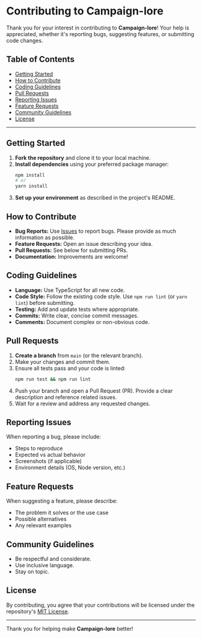 # Contributing to Campaign-lore

Thank you for your interest in contributing to **Campaign-lore**! Your help is appreciated, whether it's reporting bugs, suggesting features, or submitting code changes.

## Table of Contents

- [Getting Started](#getting-started)
- [How to Contribute](#how-to-contribute)
- [Coding Guidelines](#coding-guidelines)
- [Pull Requests](#pull-requests)
- [Reporting Issues](#reporting-issues)
- [Feature Requests](#feature-requests)
- [Community Guidelines](#community-guidelines)
- [License](#license)

---

## Getting Started

1. **Fork the repository** and clone it to your local machine.
2. **Install dependencies** using your preferred package manager:
   ```bash
   npm install
   # or
   yarn install
   ```
3. **Set up your environment** as described in the project's README.

## How to Contribute

- **Bug Reports:** Use [Issues](../../issues) to report bugs. Please provide as much information as possible.
- **Feature Requests:** Open an issue describing your idea.
- **Pull Requests:** See below for submitting PRs.
- **Documentation:** Improvements are welcome!

## Coding Guidelines

- **Language:** Use TypeScript for all new code.
- **Code Style:** Follow the existing code style. Use `npm run lint` (or `yarn lint`) before submitting.
- **Testing:** Add and update tests where appropriate.
- **Commits:** Write clear, concise commit messages.
- **Comments:** Document complex or non-obvious code.

## Pull Requests

1. **Create a branch** from `main` (or the relevant branch).
2. Make your changes and commit them.
3. Ensure all tests pass and your code is linted:
   ```bash
   npm run test && npm run lint
   ```
4. Push your branch and open a Pull Request (PR). Provide a clear description and reference related issues.
5. Wait for a review and address any requested changes.

## Reporting Issues

When reporting a bug, please include:

- Steps to reproduce
- Expected vs actual behavior
- Screenshots (if applicable)
- Environment details (OS, Node version, etc.)

## Feature Requests

When suggesting a feature, please describe:

- The problem it solves or the use case
- Possible alternatives
- Any relevant examples

## Community Guidelines

- Be respectful and considerate.
- Use inclusive language.
- Stay on topic.

## License

By contributing, you agree that your contributions will be licensed under the repository's [MIT License](LICENSE).

---

Thank you for helping make **Campaign-lore** better!
